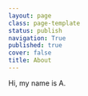 ```yaml
---
layout: page
class: page-template
status: publish
navigation: True
published: true
cover: false
title: About
---
```

<p>Hi, my name is A.</p>
